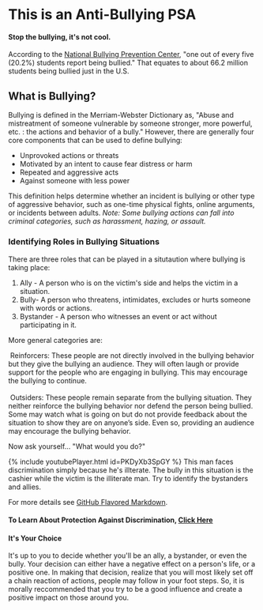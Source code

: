 # This is an Anti-Bullying PSA
<h4>Stop the bullying, it's not cool.</h4>

According to the [National Bullying Prevention Center](https://www.pacer.org/bullying/resources/stats.asp), "one out of every five (20.2%) students report being bullied." That equates to about 66.2 million students being bullied just in the U.S.

## What is Bullying?

Bullying is defined in the Merriam-Webster Dictionary as, "Abuse and mistreatment of someone vulnerable by someone stronger, more powerful, etc. : the actions and behavior of a bully." However, there are generally four core components that can be used to define bullying:

  * Unprovoked actions or threats
  * Motivated by an intent to cause fear distress or harm
  * Repeated and aggressive acts
  * Against someone with less power
  
This definition helps determine whether an incident is bullying or other type of aggressive behavior, such as one-time physical fights, online arguments, or incidents between adults. *Note: Some bullying actions can fall into criminal categories, such as harassment, hazing, or assault.*

### Identifying Roles in Bullying Situations

There are three roles that can be played in a situtaution where bullying is taking place:

1. Ally - A person who is on the victim's side and helps the victim in a situation.
2. Bully- A person who threatens, intimidates, excludes or hurts someone with words or actions.
3. Bystander - A person who witnesses an event or act without participating in it.

More general categories are:

&nbsp;Reinforcers: These people are not directly involved in the bullying behavior but they give the bullying an audience. They will often laugh or provide support for the people who are engaging in bullying. This may encourage the bullying to continue. <br/>
<br/>
&nbsp;Outsiders: These people remain separate from the bullying situation. They neither reinforce the bullying behavior nor defend the person being bullied. Some may watch what is going on but do not provide feedback about the situation to show they are on anyone’s side. Even so, providing an audience may encourage the bullying behavior.

Now ask yourself... "What would you do?"
<div>
 {% include youtubePlayer.html id=PKDyXb3SpGY %} This man faces discrimination simply because he's illterate. The bully in this situation is the cashier while the victim is the illiterate man. Try to identify the bystanders and allies.
 </div>

For more details see [GitHub Flavored Markdown](https://guides.github.com/features/mastering-markdown/).

#### To Learn About Protection Against Discrimination, [Click Here](https://www.ftc.gov/site-information/no-fear-act/protections-against-discrimination)

#### It's Your Choice

It's up to you to decide whether you'll be an ally, a bystander, or even the bully. Your decision can either have a negative effect on a person's life, or a positive one. In making that decision, realize that you will most likely set off a chain reaction of actions, people may follow in your foot steps. So, it is morally reccommended that you try to be a good influence and create a positive impact on those around you.

